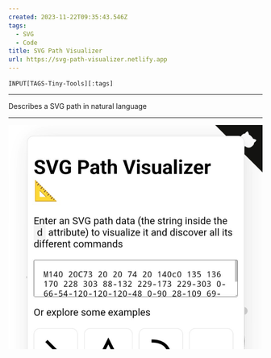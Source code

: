 ```yaml
---
created: 2023-11-22T09:35:43.546Z
tags: 
  - SVG
  - Code
title: SVG Path Visualizer
url: https://svg-path-visualizer.netlify.app
---
```

```meta-bind
INPUT[TAGS-Tiny-Tools][:tags]
```

___
Describes a SVG path in natural language
___

![](_attachments/svg-path-visualizer.jpg)

